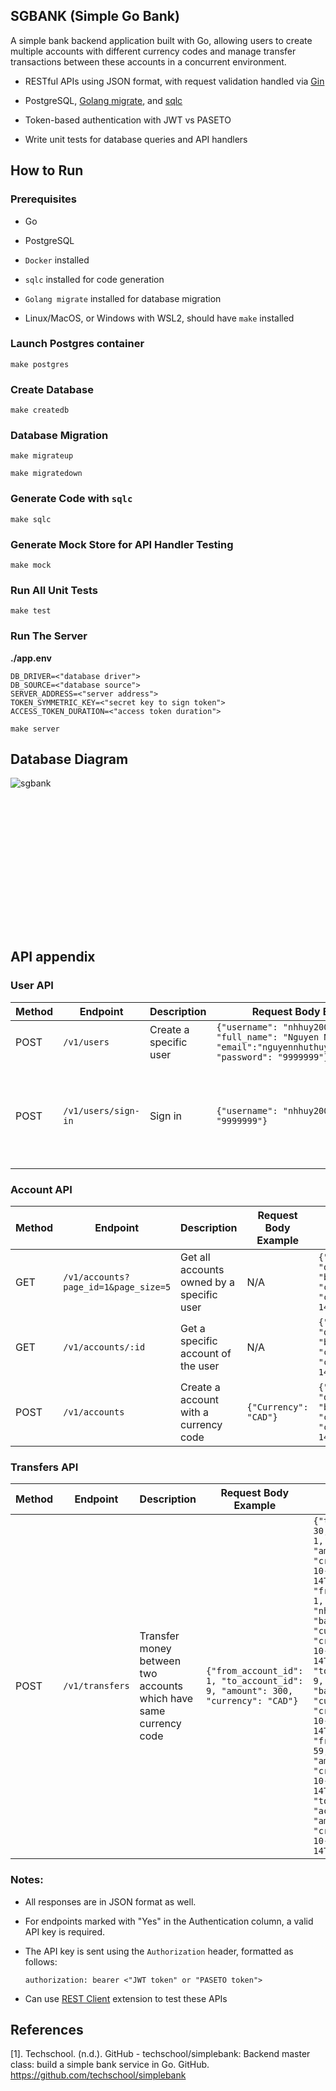 ## SGBANK (Simple Go Bank)
A simple bank backend application built with Go, allowing users to create multiple accounts with different currency codes and manage transfer transactions between these accounts in a concurrent environment.

- RESTful APIs using JSON format, with request validation handled via [Gin](https://github.com/gin-gonic/gin)

- PostgreSQL, [Golang migrate](https://github.com/golang-migrate/migrate), and [sqlc](https://github.com/sqlc-dev/sqlc)

- Token-based authentication with JWT vs PASETO

- Write unit tests for database queries and API handlers

## How to Run
### Prerequisites
- Go 

- PostgreSQL

- ```Docker``` installed

- ```sqlc``` installed for code generation

- ```Golang migrate``` installed for database migration

- Linux/MacOS, or Windows with WSL2, should have ```make``` installed

### Launch Postgres container
```
make postgres
```

### Create Database
```
make createdb 
```

### Database Migration
```
make migrateup
```
```
make migratedown
```

### Generate Code with ```sqlc```
```
make sqlc
```

### Generate Mock Store for API Handler Testing
```
make mock
```

### Run All Unit Tests
```
make test
```

###  Run The Server

**./app.env**
```
DB_DRIVER=<"database driver">
DB_SOURCE=<"database source">
SERVER_ADDRESS=<"server address">
TOKEN_SYMMETRIC_KEY=<"secret key to sign token">
ACCESS_TOKEN_DURATION=<"access token duration">
```

```
make server
```

## Database Diagram
![sgbank](https://github.com/user-attachments/assets/a791039e-c755-4d30-8720-7850b3e65f32)<?xml version="1.0" standalone="no"?><svg version="1.1" xmlns="http://www.w3.org/2000/svg" width="967.5525071104554" height="436.8694316436253">

## API appendix

### User API

| Method | Endpoint       | Description                     | Request Body Example         | Response Body Example                                       | Authentication |
|--------|----------------|----------------------------------|----------------------|-------------------------------------------------------------|----------------|
| POST    | `/v1/users`        | Create a specific user          | `{"username": "nhhuy2002", "full_name": "Nguyen Nhut Huy", "email":"nguyennhuthuy02@gmail.com", "password": "9999999"}`         | `{"username": "nhhuy2002", "full_name": "Nguyen Nhut Huy", "email": "nguyennhuthuy02@gmail.com", "password_changed_at": "0001-01-01T00:00:00Z", "created_at": "2024-10-14T12:06:28.500453Z"}` | No             |
| POST    | `/v1/users/sign-in`   | Sign in  | `{"username": "nhhuy2002","password": "9999999"}` |  `{"access_token": "v2.local.FjXfgYue2N0OinFgH-OcSuDhwfRXJ_Y6qxXyGasAfD7ofQbmNbGIriNdX-qwKEeJ9z5dyTLToP_TVkLchQ8_gFzbul5kSAga6bW6iiIU9wusCAIa2tn09165-7an4mn1MEO4trvVyrUDjumQmIHUOslyGFWB0J-MUf0H-ekRNnXI4dWHAqhD3ExYqsQMdfbKz3VLom_8kAIIb9hbedBQ5XDocRmgwcodu-ydwepSyha_cd-rZNh2Q4H3a0Qr67ZDK43eerh8IERgkrMIZTI2ew.bnVsbA", "user": {"username": "nhhuy2002", "full_name": "Nguyen Nhut Huy", "email": "nguyennhuthuy02@gmail.com", "password_changed_at": "0001-01-01T00:00:00Z", "created_at": "2024-10-14T08:52:29.241677Z"}}`| No            |

### Account API

| Method | Endpoint       | Description                     | Request Body Example         | Response Body Example                                       | Authentication |
|--------|----------------|----------------------------------|----------------------|-------------------------------------------------------------|----------------|
| GET    | `/v1/accounts?page_id=1&page_size=5`        | Get all accounts owned by a specific user           | N/A                  | `{"accounts": [{"id": 1, "owner": "nhhuy2002", "balance": 0, "currency": "CAD", "created_at": "2024-10-14T12:07:56.383739Z"}]}`| Yes             |
| GET    | `/v1/accounts/:id`   | Get a specific account of the user  | N/A |  `{"account": {"id": 1, "owner": "nhhuy2002", "balance": 0, "currency": "CAD", "created_at": "2024-10-14T12:07:56.383739Z"}}` | Yes            |
| POST    | `/v1/accounts`   | Create a account with a currency code  | `{"Currency": "CAD"}` | `{"account": {"id": 1, "owner": "nhhuy2002", "balance": 0, "currency": "CAD", "created_at": "2024-10-14T12:07:56.383739Z"}}` | Yes            |

### Transfers API
| Method | Endpoint       | Description                     | Request Body Example         | Response Body Example                                       | Authentication |
|--------|----------------|----------------------------------|----------------------|-------------------------------------------------------------|----------------|
| POST    | `/v1/transfers`   | Transfer money between two accounts which have same currency code  | `{"from_account_id": 1, "to_account_id": 9, "amount": 300, "currency": "CAD"}` | `{"transfer": {"id": 30, "from_account_id": 1, "to_account_id": 9, "amount": 300, "created_at": "2024-10-14T12:16:45.771039Z"}, "from_account": {"id": 1, "owner": "nhhuy2002", "balance": 700, "currency": "CAD", "created_at": "2024-10-14T12:07:56.383739Z"}, "to_account": {"id": 9, "owner": "mppvlsv", "balance": 768, "currency": "CAD", "created_at": "2024-10-14T12:15:13.682382Z"}, "from_entry": {"id": 59, "account_id": 1, "amount": -300, "created_at": "2024-10-14T12:16:45.771039Z"}, "to_entry": {"id": 60, "account_id": 9, "amount": 300, "created_at": "2024-10-14T12:16:45.771039Z"}}` | Yes            |

### Notes:
- All responses are in JSON format as well.

- For endpoints marked with "Yes" in the Authentication column, a valid API key is required.

- The API key is sent using the `Authorization` header, formatted as follows: 
    ```
    authorization: bearer <"JWT token" or "PASETO token">
    ```

- Can use [REST Client](https://marketplace.visualstudio.com/items?itemName=humao.rest-client) extension to test these APIs

## References
[1]. Techschool. (n.d.). GitHub - techschool/simplebank: Backend master class: build a simple bank service in Go. GitHub. https://github.com/techschool/simplebank


